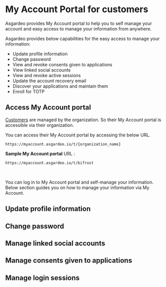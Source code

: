# My Account Portal for customers
Asgardeo provides My Account portal to help you to self manage your account and easy access to manage your information from anywhere.

Asgardeo provides below capabilities for the easy access to manage your information:
- Update profile information
- Change password
- View and revoke consents given to applications
- View linked social accounts
- View and revoke active sessions
- Update the account recovery email
- Discover your applications and maintain them
- Enroll for TOTP

## Access My Account portal
<a href="/guides/user-management/manage-users/user-accounts/customer/">Customers</a> are managed by the organization. So their My Account portal is accessible via their organization.

You can access their My Account portal by accessing the below URL.

```
https://myaccount.asgardeo.io/t/{organization_name}
```

**Sample My Account portal** URL :
```
https://myaccount.asgardeo.io/t/bifrost
```

<br>


You can log in to My Account portal and self-manage your information. Below section guides you on how to manage your information via My Account.

## Update profile information
<CommonGuide guide='guides/fragments/self-service/update-profile.md'/>


## Change password 
<CommonGuide guide='guides/fragments/self-service/change-password.md'/>

## Manage linked social accounts
<CommonGuide guide='guides/fragments/self-service/manage-linked-social-accounts.md'/>

## Manage consents given to applications
<CommonGuide guide='guides/fragments/self-service/manage-consents.md'/>

## Manage login sessions
<CommonGuide guide='guides/fragments/self-service/manage-login-sessions.md'/>
